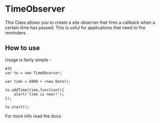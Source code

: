 TimeObserver
================
This Class allows you to create a site observer that fires a callback when a certain time has passed. This is usful for applications that need to fire reminders.


How to use
----------

Usage is fairly simple - 

    #JS
    var to = new TimeObserver;
    
    var time = 6000 + +new Date();
    
    to.addTime(time,function(){
        alert('time is near!');
    });
    
    to.start();
    
   
For more info read the docs